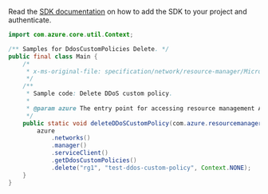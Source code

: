 Read the [SDK documentation](https://github.com/Azure/azure-sdk-for-java/blob/azure-resourcemanager_2.15.0/sdk/resourcemanager/azure-resourcemanager/README.md) on how to add the SDK to your project and authenticate.

```java
import com.azure.core.util.Context;

/** Samples for DdosCustomPolicies Delete. */
public final class Main {
    /*
     * x-ms-original-file: specification/network/resource-manager/Microsoft.Network/stable/2021-05-01/examples/DdosCustomPolicyDelete.json
     */
    /**
     * Sample code: Delete DDoS custom policy.
     *
     * @param azure The entry point for accessing resource management APIs in Azure.
     */
    public static void deleteDDoSCustomPolicy(com.azure.resourcemanager.AzureResourceManager azure) {
        azure
            .networks()
            .manager()
            .serviceClient()
            .getDdosCustomPolicies()
            .delete("rg1", "test-ddos-custom-policy", Context.NONE);
    }
}
```
